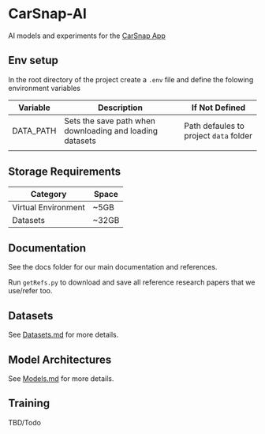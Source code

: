 # CarSnap-AI
AI models and experiments for the [CarSnap App](https://github.com/petermatts/CarSnap)

## Env setup

In the root directory of the project create a `.env` file and define the folowing environment variables

| Variable  | Description                                              | If Not Defined                         |
| --------- | -------------------------------------------------------- | -------------------------------------- |
| DATA_PATH | Sets the save path when downloading and loading datasets | Path defaules to project `data` folder |
|||

## Storage Requirements

| Category           | Space |
| ------------------ | ----- |
| Virtual Environment| ~5GB  |
| Datasets           | ~32GB |

## Documentation

See the docs folder for our main documentation and references.

Run `getRefs.py` to download and save all reference research papers that we use/refer too.

## Datasets

See [Datasets.md](./docs/Datasets.md) for more details.

## Model Architectures

See [Models.md](./docs/Models.md) for more details.

## Training

TBD/Todo
